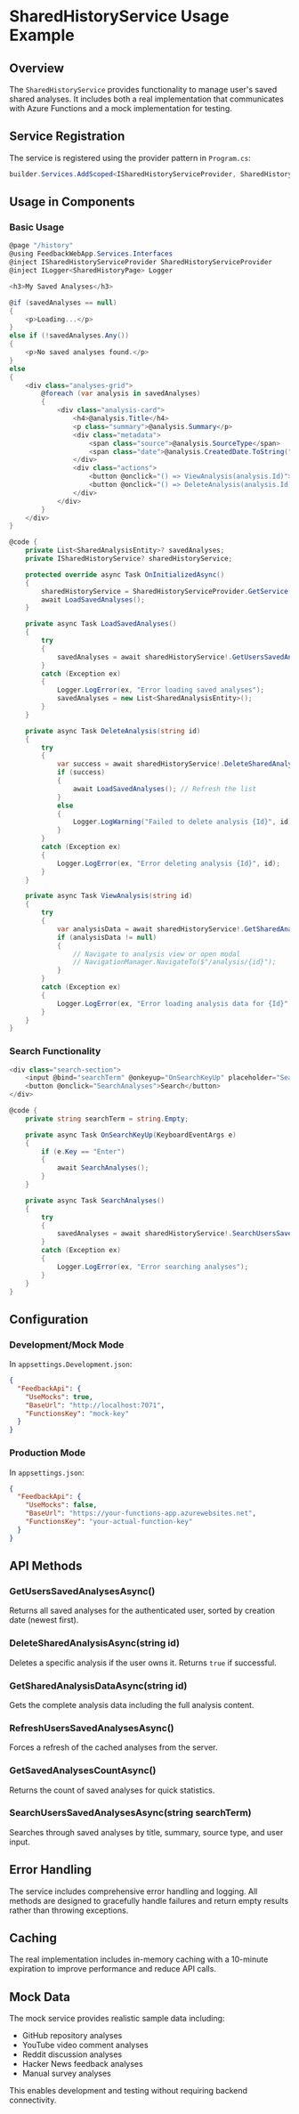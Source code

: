 # SharedHistoryService Usage Example

## Overview

The `SharedHistoryService` provides functionality to manage user's saved shared analyses. It includes both a real implementation that communicates with Azure Functions and a mock implementation for testing.

## Service Registration

The service is registered using the provider pattern in `Program.cs`:

```csharp
builder.Services.AddScoped<ISharedHistoryServiceProvider, SharedHistoryServiceProvider>();
```

## Usage in Components

### Basic Usage

```csharp
@page "/history"
@using FeedbackWebApp.Services.Interfaces
@inject ISharedHistoryServiceProvider SharedHistoryServiceProvider
@inject ILogger<SharedHistoryPage> Logger

<h3>My Saved Analyses</h3>

@if (savedAnalyses == null)
{
    <p>Loading...</p>
}
else if (!savedAnalyses.Any())
{
    <p>No saved analyses found.</p>
}
else
{
    <div class="analyses-grid">
        @foreach (var analysis in savedAnalyses)
        {
            <div class="analysis-card">
                <h4>@analysis.Title</h4>
                <p class="summary">@analysis.Summary</p>
                <div class="metadata">
                    <span class="source">@analysis.SourceType</span>
                    <span class="date">@analysis.CreatedDate.ToString("yyyy-MM-dd")</span>
                </div>
                <div class="actions">
                    <button @onclick="() => ViewAnalysis(analysis.Id)">View</button>
                    <button @onclick="() => DeleteAnalysis(analysis.Id)" class="btn-danger">Delete</button>
                </div>
            </div>
        }
    </div>
}

@code {
    private List<SharedAnalysisEntity>? savedAnalyses;
    private ISharedHistoryService? sharedHistoryService;

    protected override async Task OnInitializedAsync()
    {
        sharedHistoryService = SharedHistoryServiceProvider.GetService();
        await LoadSavedAnalyses();
    }

    private async Task LoadSavedAnalyses()
    {
        try
        {
            savedAnalyses = await sharedHistoryService!.GetUsersSavedAnalysesAsync();
        }
        catch (Exception ex)
        {
            Logger.LogError(ex, "Error loading saved analyses");
            savedAnalyses = new List<SharedAnalysisEntity>();
        }
    }

    private async Task DeleteAnalysis(string id)
    {
        try
        {
            var success = await sharedHistoryService!.DeleteSharedAnalysisAsync(id);
            if (success)
            {
                await LoadSavedAnalyses(); // Refresh the list
            }
            else
            {
                Logger.LogWarning("Failed to delete analysis {Id}", id);
            }
        }
        catch (Exception ex)
        {
            Logger.LogError(ex, "Error deleting analysis {Id}", id);
        }
    }

    private async Task ViewAnalysis(string id)
    {
        try
        {
            var analysisData = await sharedHistoryService!.GetSharedAnalysisDataAsync(id);
            if (analysisData != null)
            {
                // Navigate to analysis view or open modal
                // NavigationManager.NavigateTo($"/analysis/{id}");
            }
        }
        catch (Exception ex)
        {
            Logger.LogError(ex, "Error loading analysis data for {Id}", id);
        }
    }
}
```

### Search Functionality

```csharp
<div class="search-section">
    <input @bind="searchTerm" @onkeyup="OnSearchKeyUp" placeholder="Search analyses..." />
    <button @onclick="SearchAnalyses">Search</button>
</div>

@code {
    private string searchTerm = string.Empty;

    private async Task OnSearchKeyUp(KeyboardEventArgs e)
    {
        if (e.Key == "Enter")
        {
            await SearchAnalyses();
        }
    }

    private async Task SearchAnalyses()
    {
        try
        {
            savedAnalyses = await sharedHistoryService!.SearchUsersSavedAnalysesAsync(searchTerm);
        }
        catch (Exception ex)
        {
            Logger.LogError(ex, "Error searching analyses");
        }
    }
}
```

## Configuration

### Development/Mock Mode

In `appsettings.Development.json`:

```json
{
  "FeedbackApi": {
    "UseMocks": true,
    "BaseUrl": "http://localhost:7071",
    "FunctionsKey": "mock-key"
  }
}
```

### Production Mode

In `appsettings.json`:

```json
{
  "FeedbackApi": {
    "UseMocks": false,
    "BaseUrl": "https://your-functions-app.azurewebsites.net",
    "FunctionsKey": "your-actual-function-key"
  }
}
```

## API Methods

### GetUsersSavedAnalysesAsync()
Returns all saved analyses for the authenticated user, sorted by creation date (newest first).

### DeleteSharedAnalysisAsync(string id)
Deletes a specific analysis if the user owns it. Returns `true` if successful.

### GetSharedAnalysisDataAsync(string id)
Gets the complete analysis data including the full analysis content.

### RefreshUsersSavedAnalysesAsync()
Forces a refresh of the cached analyses from the server.

### GetSavedAnalysesCountAsync()
Returns the count of saved analyses for quick statistics.

### SearchUsersSavedAnalysesAsync(string searchTerm)
Searches through saved analyses by title, summary, source type, and user input.

## Error Handling

The service includes comprehensive error handling and logging. All methods are designed to gracefully handle failures and return empty results rather than throwing exceptions.

## Caching

The real implementation includes in-memory caching with a 10-minute expiration to improve performance and reduce API calls.

## Mock Data

The mock service provides realistic sample data including:
- GitHub repository analyses
- YouTube video comment analyses  
- Reddit discussion analyses
- Hacker News feedback analyses
- Manual survey analyses

This enables development and testing without requiring backend connectivity.
